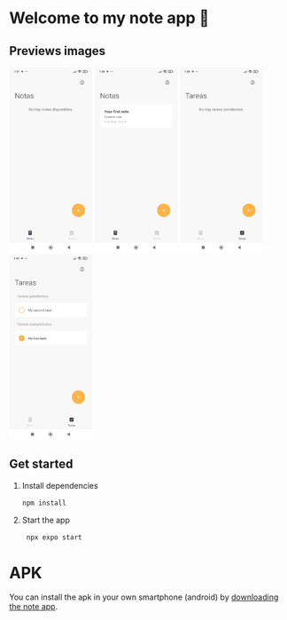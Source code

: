 # Welcome to my note app 👋

## Previews images

<img src="/assets/imgs/1-n.jpg" alt="Image nro 1" width="150"/>
<img src="/assets/imgs/2-n.jpg" alt="Image nro 2" width="150"/>
<img src="/assets/imgs/3-n.jpg" alt="Image nro 3" width="150"/>
<img src="/assets/imgs/4-n.jpg" alt="Image nro 4" width="150"/>

## Get started

1. Install dependencies

   ```bash
   npm install
   ```

2. Start the app

   ```bash
    npx expo start
   ```

# APK

You can install the apk in your own smartphone (android) by [downloading the note app](<./note app.apk>).
